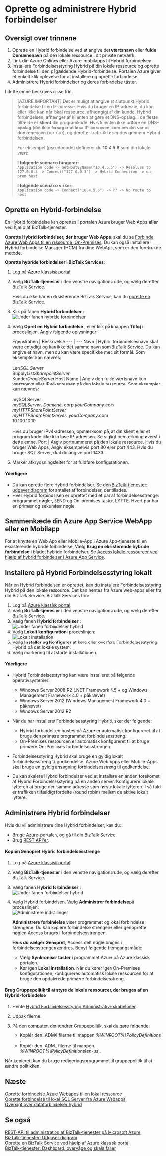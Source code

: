 <properties 
    pageTitle="Oprette og administrere Hybrid forbindelser | Microsoft Azure" 
    description="Lær at oprette en hybrid forbindelse, administrere forbindelsen og installere den hybride Forbindelsesstyring. MABS, WABS" 
    services="biztalk-services" 
    documentationCenter="" 
    authors="MandiOhlinger" 
    manager="erikre" 
    editor=""/>

<tags 
    ms.service="biztalk-services" 
    ms.workload="integration" 
    ms.tgt_pltfrm="na" 
    ms.devlang="na" 
    ms.topic="article" 
    ms.date="10/18/2016" 
    ms.author="ccompy"/>


# <a name="create-and-manage-hybrid-connections"></a>Oprette og administrere Hybrid forbindelser


## <a name="overview-of-the-steps"></a>Oversigt over trinnene
1. Oprette en Hybrid forbindelse ved at angive det **værtsnavn** eller **fulde Domænenavn** på den lokale ressource i dit private netværk.
2. Link din Azure Onlines eller Azure-mobilapps til Hybrid forbindelsen.
3. Installere Forbindelsesstyring Hybrid på din lokale ressource og oprette forbindelse til den pågældende Hybrid-forbindelse. Portalen Azure giver et enkelt klik oplevelse for at installere og oprette forbindelse.
4. Administrere Hybrid forbindelser og deres forbindelse taster.

I dette emne beskrives disse trin. 

> [AZURE.IMPORTANT] Det er muligt at angive et slutpunkt Hybrid forbindelse til en IP-adresse. Hvis du bruger en IP-adresse, du kan eller ikke kan når lokal ressource, afhængigt af din kunde. Hybrid forbindelsen, afhænger af klienten at gøre et DNS-opslag. I de fleste tilfælde er __klient__ din programkode. Hvis klienten ikke udføre en DNS-opslag (det ikke forsøger at løse IP-adressen, som om det var et domænenavn (x.x.x.x)), og derefter trafik ikke sendes gennem Hybrid forbindelsen.
>
> For eksempel (pseudocode) definerer du **10.4.5.6** som din lokale vært:
> 
> **I følgende scenario fungerer:**  
> `Application code -> GetHostByName("10.4.5.6") -> Resolves to 127.0.0.3 -> Connect("127.0.0.3") -> Hybrid Connection -> on-prem host`
> 
> **I følgende scenario virker:**  
> `Application code -> Connect("10.4.5.6") -> ?? -> No route to host`


## <a name="CreateHybridConnection"></a>Oprette en Hybrid-forbindelse

En Hybrid forbindelse kan oprettes i portalen Azure bruger Web Apps **eller** ved hjælp af BizTalk-tjenester. 

**Oprette Hybrid forbindelser, der bruger Web Apps**, skal du se [Forbinde Azure Web Apps til en ressource, On-Premises](../app-service-web/web-sites-hybrid-connection-get-started.md). Du kan også installere Hybrid forbindelse Manager (HCM) fra dine WebApp, som er den foretrukne metode. 

**Oprette hybride forbindelser i BizTalk Services**:

1. Log på [Azure klassisk portal](http://go.microsoft.com/fwlink/p/?LinkID=213885).
2. Vælg **BizTalk-tjenester** i den venstre navigationsrude, og vælg derefter BizTalk Service. 

    Hvis du ikke har en eksisterende BizTalk Service, kan du [oprette en BizTalk Service](biztalk-provision-services.md).
3. Klik på fanen **Hybrid forbindelser** :  
![Under fanen hybride forbindelser][HybridConnectionTab]

4. Vælg **Opret en Hybrid forbindelse** , eller klik på knappen **Tilføj** i proceslinjen. Angiv følgende oplysninger:

    Egenskaben | Beskrivelse
--- | ---
Navn | Hybrid forbindelsesnavn skal være entydigt og kan ikke det samme navn som BizTalk Service. Du kan angive et navn, men du kan være specifikke med sit formål. Som eksempler kan nævnes:<br/><br/>Løn*SQL Server*<br/>SupplyList*SharepointServer*<br/>Kunder*OracleServer*
Host Name | Angiv den fulde værtsnavn kun værtsnavn eller IPv4-adressen på den lokale ressource. Som eksempler kan nævnes:<br/><br/>mySQLServer<br/>*mySQLServer*. *Domæne*. corp.*yourCompany*.com<br/>*myHTTPSharePointServer*<br/>*myHTTPSharePointServer*. *yourCompany*.com<br/>10.100.10.10<br/><br/>Hvis du bruger IPv4-adressen, opmærksom på, at din klient eller et program kode ikke kan løse IP-adressen. Se vigtigt bemærkning øverst i dette emne.
Port | Angiv portnummeret på den lokale ressource. Hvis du bruger Web Apps, Angiv eksempelvis port 80 eller port 443. Hvis du bruger SQL Server, skal du angive port 1433.

5. Markér afkrydsningsfeltet for at fuldføre konfigurationen. 

#### <a name="additional"></a>Yderligere

- Du kan oprette flere Hybrid forbindelser. Se den [BizTalk-tjenester: udgaver diagram](biztalk-editions-feature-chart.md) for antallet af forbindelser, der tillades. 
- Hver Hybrid forbindelsen er oprettet med et par af forbindelsesstrenge: programmet nøgler, SEND og On-premises taster, LYTTE. Hvert par har en primær og sekundær nøgle. 


## <a name="LinkWebSite"></a>Sammenkæde din Azure App Service WebApp eller en Mobilapp

For at knytte en Web App eller Mobile-App i Azure App-tjeneste til en eksisterende hybride forbindelse, Vælg **Brug en eksisterende hybride forbindelse** i bladet hybride forbindelser. Se [Access lokale ressourcer ved hjælp af hybrid forbindelser i Azure App Service](../app-service-web/web-sites-hybrid-connection-get-started.md).

## <a name="InstallHCM"></a>Installere på Hybrid Forbindelsesstyring lokalt

Når en Hybrid forbindelsen er oprettet, kan du installere Forbindelsesstyring Hybrid på den lokale ressource. Det kan hentes fra Azure web-apps eller fra din BizTalk Service. BizTalk Services trin: 

1. Log på [Azure klassisk portal](http://go.microsoft.com/fwlink/p/?LinkID=213885).
2. Vælg **BizTalk-tjenester** i den venstre navigationsrude, og vælg derefter BizTalk Service. 
3. Vælg fanen **Hybrid forbindelser** :  
![Under fanen forbindelser hybrid][HybridConnectionTab]
4. Vælg **Lokalt konfiguration**i proceslinjen:  
![Lokalt installation][HCOnPremSetup]
5. Vælg **Installer og Konfigurer** at køre eller overføre Forbindelsesstyring Hybrid på det lokale system. 
6. Vælg markering til at starte installationen. 

<!--
You can also download the Hybrid Connection Manager MSI file and copy the file to your on-premises resource. Specific steps:

1. Copy the on-premises primary Connection String. See [Manage Hybrid Connections](#ManageHybridConnection) in this topic for the specific steps.
2. Download the Hybrid Connection Manager MSI file. 
3. On the on-premises resource, install the Hybrid Connection Manager from the MSI file. 
4. Using Windows PowerShell, type: 
> Add-HybridConnection -ConnectionString “*Your On-Premises Connection String that you copied*” 
--> 

#### <a name="additional"></a>Yderligere
- Hybrid Forbindelsesstyring kan være installeret på følgende operativsystemer:

    - Windows Server 2008 R2 (.NET Framework 4.5 + og Windows Management Framework 4.0 + påkrævet)
    - Windows Server 2012 (Windows Management Framework 4.0 + påkrævet)
    - Windows Server 2012 R2


- Når du har installeret Forbindelsesstyring Hybrid, sker der følgende: 

    - Hybrid forbindelsen hostes på Azure er automatisk konfigureret til at bruge den primære programmet forbindelsesstreng. 
    - On-Premises ressourcen er automatisk konfigureret til at bruge primære On-Premises forbindelsesstrengen.

- Forbindelsesstyring Hybrid skal bruge en gyldig lokalt forbindelsesstreng til godkendelse. Azure Web Apps eller Mobile-Apps skal bruge en gyldig ansøgning forbindelsesstreng til godkendelse.
- Du kan skalere Hybrid forbindelser ved at installere en anden forekomst af Hybrid Forbindelsesstyring på en anden server. Konfigurere lokale lytteren at bruge den samme adresse som første lokale lytteren. I så fald er trafikken tilfældigt fordelte (round robin) mellem de aktive lokalt lyttere. 


## <a name="ManageHybridConnection"></a>Administrere Hybrid forbindelser
Hvis du vil administrere dine Hybrid forbindelser, kan du:

- Bruge Azure-portalen, og gå til din BizTalk Service. 
- Brug [REST API'er](http://msdn.microsoft.com/library/azure/dn232347.aspx).

#### <a name="copyregenerate-the-hybrid-connection-strings"></a>Kopiér/Genopret Hybrid forbindelsesstrenge

1. Log på [Azure klassisk portal](http://go.microsoft.com/fwlink/p/?LinkID=213885).
2. Vælg **BizTalk-tjenester** i den venstre navigationsrude, og vælg derefter BizTalk Service. 
3. Vælg fanen **Hybrid forbindelser** :  
![Under fanen forbindelser hybrid][HybridConnectionTab]
4. Vælg Hybrid forbindelsen. Vælg **Administrer forbindelse**på proceslinjen:  
![Administrere indstillinger][HCManageConnection]

    **Administrere forbindelse** viser programmet og lokal forbindelse strengene. Du kan kopiere forbindelse strengene eller genoprette nøglen Access bruges i forbindelsesstrengen. 

    **Hvis du vælger Genopret**, Access delt nøgle bruges i forbindelsesstrengen ændres. Benyt følgende fremgangsmåde:
    - Vælg **Synkroniser taster** i programmet Azure på Azure klassisk portalen.
    - Kør igen **Lokal installation**. Når du kører igen On-Premises konfigurationen, konfigureres automatisk lokale ressourcen for at bruge den opdaterede primære forbindelsesstreng.


#### <a name="use-group-policy-to-control-the-on-premises-resources-used-by-a-hybrid-connection"></a>Brug Gruppepolitik til at styre de lokale ressourcer, der bruges af en Hybrid-forbindelse

1. Hente [Hybrid Forbindelsesstyring Administrative skabeloner](http://www.microsoft.com/download/details.aspx?id=42963).
2. Udpak filerne.
3. På den computer, der ændrer Gruppepolitik, skal du gøre følgende:  

    - Kopiér den. ADMX filerne til mappen *%WINROOT%\PolicyDefinitions* .
    - Kopiér den. ADML filerne til mappen *%WINROOT%\PolicyDefinitions\en-us* .

Når kopieret, kan du bruge redigeringsprogrammet til gruppepolitik til at ændre politikken.




## <a name="next"></a>Næste

[Oprette forbindelse Azure Webapps til en lokal ressource](../app-service-web/web-sites-hybrid-connection-get-started.md)  
[Oprette forbindelse til lokal SQL Server fra Azure Webapps](../app-service-web/web-sites-hybrid-connection-connect-on-premises-sql-server.md)   
[Oversigt over dataforbindelser hybrid](integration-hybrid-connection-overview.md)


## <a name="see-also"></a>Se også

[REST-API til administration af BizTalk-tjenester på Microsoft Azure](http://msdn.microsoft.com/library/azure/dn232347.aspx)  
[BizTalk-tjenester: Udgaver diagram](biztalk-editions-feature-chart.md)  
[Oprette en BizTalk Service ved hjælp af Azure klassisk portal](biztalk-provision-services.md)  
[BizTalk-tjenester: Dashboard, overvåge og skala faner](biztalk-dashboard-monitor-scale-tabs.md)


[HybridConnectionTab]: ./media/integration-hybrid-connection-create-manage/WABS_HybridConnectionTab.png
[HCOnPremSetup]: ./media/integration-hybrid-connection-create-manage/WABS_HybridConnectionOnPremSetup.png
[HCManageConnection]: ./media/integration-hybrid-connection-create-manage/WABS_HybridConnectionManageConn.png 

